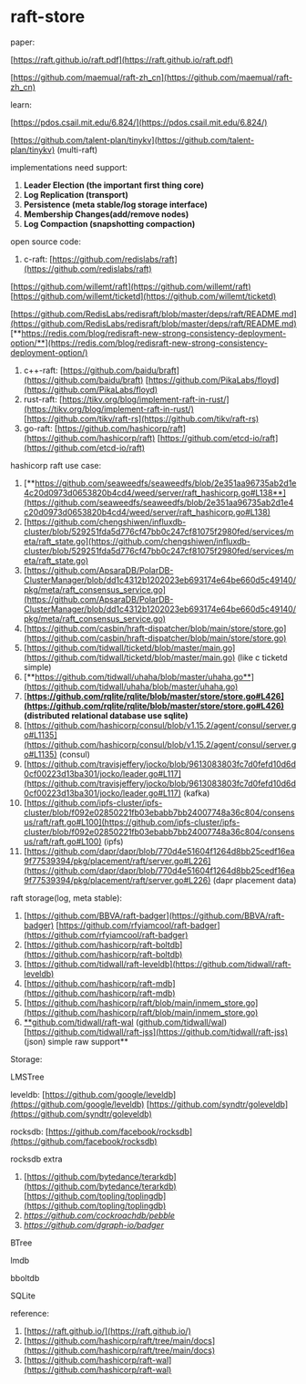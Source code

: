 # raft-store

paper:

[https://raft.github.io/raft.pdf](https://raft.github.io/raft.pdf)

[https://github.com/maemual/raft-zh_cn](https://github.com/maemual/raft-zh_cn)

learn:

[https://pdos.csail.mit.edu/6.824/](https://pdos.csail.mit.edu/6.824/)

[https://github.com/talent-plan/tinykv](https://github.com/talent-plan/tinykv) (multi-raft)

implementations need support:

1. **Leader Election (the important first thing core)**
2. **Log Replication (transport)**
3. **Persistence (meta stable/log storage interface)**
4. **Membership Changes(add/remove nodes)**
5. **Log Compaction (snapshotting compaction)**

open source code:

1. c-raft: [https://github.com/redislabs/raft](https://github.com/redislabs/raft) [](https://github.com/willemt/raft)

 [](https://github.com/redislabs/raft)[https://github.com/willemt/raft](https://github.com/willemt/raft) [https://github.com/willemt/ticketd](https://github.com/willemt/ticketd)

[https://github.com/RedisLabs/redisraft/blob/master/deps/raft/README.md](https://github.com/RedisLabs/redisraft/blob/master/deps/raft/README.md) [**https://redis.com/blog/redisraft-new-strong-consistency-deployment-option/**](https://redis.com/blog/redisraft-new-strong-consistency-deployment-option/)

1. c++-raft: [https://github.com/baidu/braft](https://github.com/baidu/braft)  [https://github.com/PikaLabs/floyd](https://github.com/PikaLabs/floyd)
2. rust-raft: [https://tikv.org/blog/implement-raft-in-rust/](https://tikv.org/blog/implement-raft-in-rust/) [https://github.com/tikv/raft-rs](https://github.com/tikv/raft-rs)
3. go-raft: [https://github.com/hashicorp/raft](https://github.com/hashicorp/raft) [https://github.com/etcd-io/raft](https://github.com/etcd-io/raft)

hashicorp raft  use case:

1. [**https://github.com/seaweedfs/seaweedfs/blob/2e351aa96735ab2d1e4c20d0973d0653820b4cd4/weed/server/raft_hashicorp.go#L138**](https://github.com/seaweedfs/seaweedfs/blob/2e351aa96735ab2d1e4c20d0973d0653820b4cd4/weed/server/raft_hashicorp.go#L138)
2. [https://github.com/chengshiwen/influxdb-cluster/blob/529251fda5d776cf47bb0c247cf81075f2980fed/services/meta/raft_state.go](https://github.com/chengshiwen/influxdb-cluster/blob/529251fda5d776cf47bb0c247cf81075f2980fed/services/meta/raft_state.go)
3. [https://github.com/ApsaraDB/PolarDB-ClusterManager/blob/dd1c4312b1202023eb693174e64be660d5c49140/pkg/meta/raft_consensus_service.go](https://github.com/ApsaraDB/PolarDB-ClusterManager/blob/dd1c4312b1202023eb693174e64be660d5c49140/pkg/meta/raft_consensus_service.go)
4. [https://github.com/casbin/hraft-dispatcher/blob/main/store/store.go](https://github.com/casbin/hraft-dispatcher/blob/main/store/store.go)
5. [https://github.com/tidwall/ticketd/blob/master/main.go](https://github.com/tidwall/ticketd/blob/master/main.go) (like c ticketd simple)
6. [**https://github.com/tidwall/uhaha/blob/master/uhaha.go**](https://github.com/tidwall/uhaha/blob/master/uhaha.go)
7. [**https://github.com/rqlite/rqlite/blob/master/store/store.go#L426](https://github.com/rqlite/rqlite/blob/master/store/store.go#L426) (distributed relational database use sqlite)**
8. [https://github.com/hashicorp/consul/blob/v1.15.2/agent/consul/server.go#L1135](https://github.com/hashicorp/consul/blob/v1.15.2/agent/consul/server.go#L1135) (consul)
9. [https://github.com/travisjeffery/jocko/blob/9613083803fc7d0fefd10d6d0cf00223d13ba301/jocko/leader.go#L117](https://github.com/travisjeffery/jocko/blob/9613083803fc7d0fefd10d6d0cf00223d13ba301/jocko/leader.go#L117) (kafka)
10. [https://github.com/ipfs-cluster/ipfs-cluster/blob/f092e02850221fb03ebabb7bb24007748a36c804/consensus/raft/raft.go#L100](https://github.com/ipfs-cluster/ipfs-cluster/blob/f092e02850221fb03ebabb7bb24007748a36c804/consensus/raft/raft.go#L100) (ipfs)
11. [https://github.com/dapr/dapr/blob/770d4e51604f1264d8bb25cedf16ea9f77539394/pkg/placement/raft/server.go#L226](https://github.com/dapr/dapr/blob/770d4e51604f1264d8bb25cedf16ea9f77539394/pkg/placement/raft/server.go#L226) (dapr placement data)

raft storage(log, meta stable):

1. [https://github.com/BBVA/raft-badger](https://github.com/BBVA/raft-badger) [https://github.com/rfyiamcool/raft-badger](https://github.com/rfyiamcool/raft-badger)
2. [https://github.com/hashicorp/raft-boltdb](https://github.com/hashicorp/raft-boltdb) 
3. [https://github.com/tidwall/raft-leveldb](https://github.com/tidwall/raft-leveldb)
4. [https://github.com/hashicorp/raft-mdb](https://github.com/hashicorp/raft-mdb)
5. [https://github.com/hashicorp/raft/blob/main/inmem_store.go](https://github.com/hashicorp/raft/blob/main/inmem_store.go)
6. [**github.com/tidwall/raft-wal](http://github.com/tidwall/raft-wal) ([github.com/tidwall/wal](http://github.com/tidwall/wal))  [https://github.com/tidwall/raft-jss](https://github.com/tidwall/raft-jss) (json) simple raw support** 

Storage:

LMSTree

leveldb: [https://github.com/google/leveldb](https://github.com/google/leveldb) [https://github.com/syndtr/goleveldb](https://github.com/syndtr/goleveldb)

rocksdb: [https://github.com/facebook/rocksdb](https://github.com/facebook/rocksdb)

rocksdb extra

1. [https://github.com/bytedance/terarkdb](https://github.com/bytedance/terarkdb)  [https://github.com/topling/toplingdb](https://github.com/topling/toplingdb)
2. *https://github.com/cockroachdb/pebble*
3. *https://github.com/dgraph-io/badger*

BTree

lmdb

bboltdb

SQLite

reference:

1. [https://raft.github.io/](https://raft.github.io/)
2. [https://github.com/hashicorp/raft/tree/main/docs](https://github.com/hashicorp/raft/tree/main/docs)
3. [https://github.com/hashicorp/raft-wal](https://github.com/hashicorp/raft-wal)
